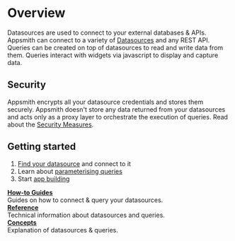 # Overview

Datasources are used to connect to your external databases & APIs. Appsmith can connect to a variety of [Datasources](/connect-data/reference) and any REST API. Queries can be created on top of datasources to read and write data from them. Queries interact with widgets via javascript to display and capture data.

## Security

Appsmith encrypts all your datasource credentials and stores them securely. Appsmith doesn't store any data returned from your datasources and acts only as a proxy layer to orchestrate the execution of queries. Read about the [Security Measures](/product/security#security-measures-within-appsmith).

## Getting started

1. [Find your datasource](/connect-data/reference) and connect to it
2. Learn about [parameterising queries](/connect-data/concepts/dynamic-queries)
3. Start [app building](/build-apps/overview)

<div className="containerGridSampleApp">
   <div className="containerColumnSampleApp columnGrid column-one">
    <div className="containerCol">
      </div> 
      <b><a href="/connect-data/how-to-guides">How-to Guides</a></b>
      <div className="containerDescription">
         Guides on how to connect & query your datasources.
      </div>
   </div>

   <div className="containerColumnSampleApp columnGrid column-two">
   <div className="containerCol">
      </div>
      <b><a href="/connect-data/reference">Reference</a></b>
      <div className="containerDescription"> Technical information about datasources and queries.
      </div>
   </div>
</div>

<div className="containerGridSampleApp">
   <div className="containerColumnSampleApp columnGrid column-one">
    <div className="containerCol">
      </div> 
      <b><a href="/connect-data/concepts">Concepts</a></b>
      <div className="containerDescription"> Explanation of datasources & queries.
      </div>
   </div>
   <div className="columnGrid column-two" style={{margin: "10px"}}>
   </div>
</div>
